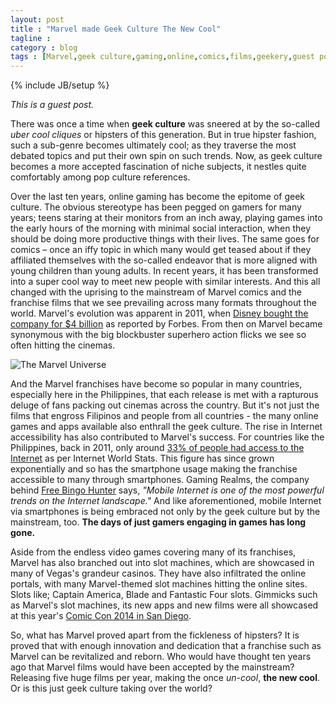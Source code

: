 ```yaml
---
layout: post
title : "Marvel made Geek Culture The New Cool"
tagline : 
category : blog
tags : [Marvel,geek culture,gaming,online,comics,films,geekery,guest post]
---
```

{% include JB/setup %}

*This is a guest post.*

There was once a time when **geek culture** was sneered at by the so-called *uber cool cliques* or hipsters of this generation. But in true hipster fashion, such a sub-genre becomes ultimately cool; as they traverse the most debated topics and put their own spin on such trends. Now, as geek culture becomes a more accepted fascination of niche subjects, it nestles quite comfortably among pop culture references. 

Over the last ten years, online gaming has become the epitome of geek culture. The obvious stereotype has been pegged on gamers for many years; teens staring at their monitors from an inch away, playing games into the early hours of the morning with minimal social interaction, when they should be doing more productive things with their lives. The same goes for comics – once an iffy topic in which many would get teased about if they affiliated themselves with the so-called endeavor that is more aligned with young children than young adults. In recent years, it has been transformed into a super cool way to meet new people with similar interests. And this all changed with the uprising to the mainstream of Marvel comics and the franchise films that we see prevailing across many formats throughout the world. Marvel's evolution was apparent in 2011, when [Disney bought the company for $4 billion](http://www.forbes.com/sites/benzingainsights/2012/05/08/disney-bought-marvel-at-4-billion-should-you-buy-disney-at-43/) as reported by Forbes. From then on Marvel became synonymous with the big blockbuster superhero action flicks we see so often hitting the cinemas.

![The Marvel Universe](http://pop-verse.com/wp-content/uploads/2014/01/The_Marvel_Universe.png)

And the Marvel franchises have become so popular in many countries, especially here in the Philippines, that each release is met with a rapturous deluge of fans packing out cinemas across the country. But it's not just the films that engross Filipinos and people from all countries - the many online games and apps available also enthrall the geek culture. The rise in Internet accessibility has also contributed to Marvel's success. For countries like the Philippines, back in 2011, only around [33% of people had access to the Internet](http://www.internetworldstats.com/asia/ph.htm) as per Internet World Stats. This figure has since grown exponentially and so has the smartphone usage making the franchise accessible to many through smartphones. Gaming Realms, the company behind [Free Bingo Hunter](http://www.freebingohunter.com/) says, *"Mobile Internet is one of the most powerful trends on the Internet landscape."* And like aforementioned, mobile Internet via smartphones is being embraced not only by the geek culture but by the mainstream, too. **The days of just gamers engaging in games has long gone.**

Aside from the endless video games covering many of its franchises, Marvel has also branched out into slot machines, which are showcased in many of Vegas's grandeur casinos. They have also infiltrated the online portals, with many Marvel-themed slot machines hitting the online sites. Slots like; Captain America, Blade and Fantastic Four slots. Gimmicks such as Marvel's slot machines, its new apps and new films were all showcased at this year's [Comic Con 2014 in San Diego](http://www.comic-con.org/cci).

So, what has Marvel proved apart from the fickleness of hipsters? It is proved that with enough innovation and dedication that a franchise such as Marvel can be revitalized and reborn. Who would have thought ten years ago that Marvel films would have been accepted by the mainstream? Releasing five huge films per year, making the once *un-cool*, **the new cool**. Or is this just geek culture taking over the world?

